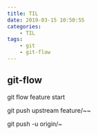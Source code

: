 ```yaml
---
title: TIL
date: 2019-03-15 10:50:55
categories:
    - TIL
tags:
    - git
    - git-flow
---
```


## git-flow

git flow feature start

git push upstream feature/~~

git push -u origin/~
